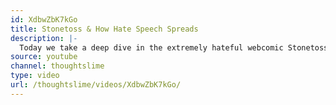 ```yaml
---
id: XdbwZbK7kGo
title: Stonetoss & How Hate Speech Spreads
description: |-
  Today we take a deep dive in the extremely hateful webcomic Stonetoss and it's progenitor Redpanels. We unpack how hate-speech has to disguise itself in the digital age in order to sneak itself into spaces where people would otherwise reject it.
source: youtube
channel: thoughtslime
type: video
url: /thoughtslime/videos/XdbwZbK7kGo/
---
```

